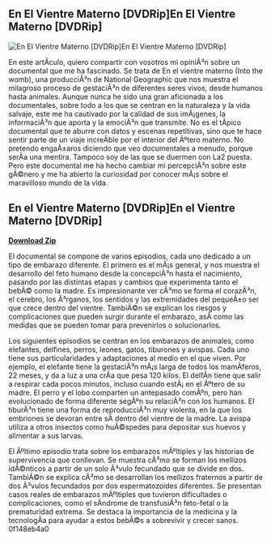 ## En El Vientre Materno [DVDRip]En El Vientre Materno [DVDRip]

 
![En El Vientre Materno \[DVDRip\]En El Vientre Materno \[DVDRip\]](https://u.jimcdn.com/cms/o/sad9b736342a896a3/emotion/crop/header.jpg?t=1373474141)

 
En este artÃ­culo, quiero compartir con vosotros mi opiniÃ³n sobre un documental que me ha fascinado. Se trata de En el vientre materno (Into the womb), una producciÃ³n de National Geographic que nos muestra el milagroso proceso de gestaciÃ³n de diferentes seres vivos, desde humanos hasta animales. Aunque nunca he sido una gran aficionada a los documentales, sobre todo a los que se centran en la naturaleza y la vida salvaje, este me ha cautivado por la calidad de sus imÃ¡genes, la informaciÃ³n que aporta y la emociÃ³n que transmite. No es el tÃ­pico documental que te aburre con datos y escenas repetitivas, sino que te hace sentir parte de un viaje increÃ­ble por el interior del Ãºtero materno. No pretendo engaÃ±aros diciendo que veo documentales a menudo, porque serÃ­a una mentira. Tampoco soy de las que se duermen con La2 puesta. Pero este documental me ha hecho cambiar mi percepciÃ³n sobre este gÃ©nero y me ha abierto la curiosidad por conocer mÃ¡s sobre el maravilloso mundo de la vida.
 
## En el Vientre Materno [DVDRip]En el Vientre Materno [DVDRip]


[**Download Zip**](https://www.google.com/url?q=https%3A%2F%2Fshoxet.com%2F2tKxiG&sa=D&sntz=1&usg=AOvVaw1HphG_ywHKbFO4pWkKlYDY)


El documental se compone de varios episodios, cada uno dedicado a un tipo de embarazo diferente. El primero es el mÃ¡s general, y nos muestra el desarrollo del feto humano desde la concepciÃ³n hasta el nacimiento, pasando por las distintas etapas y cambios que experimenta tanto el bebÃ© como la madre. Es impresionante ver cÃ³mo se forma el corazÃ³n, el cerebro, los Ã³rganos, los sentidos y las extremidades del pequeÃ±o ser que crece dentro del vientre. TambiÃ©n se explican los riesgos y complicaciones que pueden surgir durante el embarazo, asÃ­ como las medidas que se pueden tomar para prevenirlos o solucionarlos.
  
Los siguientes episodios se centran en los embarazos de animales, como elefantes, delfines, perros, leones, gatos, tiburones y avispas. Cada uno tiene sus particularidades y adaptaciones al medio en el que viven. Por ejemplo, el elefante tiene la gestaciÃ³n mÃ¡s larga de todos los mamÃ­feros, 22 meses, y da a luz a una crÃ­a que pesa 120 kilos. El delfÃ­n tiene que salir a respirar cada pocos minutos, incluso cuando estÃ¡ en el Ãºtero de su madre. El perro y el lobo comparten un antepasado comÃºn, pero han evolucionado de forma diferente segÃºn su relaciÃ³n con los humanos. El tiburÃ³n tiene una forma de reproducciÃ³n muy violenta, en la que los embriones se devoran entre sÃ­ dentro del vientre de la madre. La avispa utiliza a otros insectos como huÃ©spedes para depositar sus huevos y alimentar a sus larvas.
  
El Ãºltimo episodio trata sobre los embarazos mÃºltiples y las historias de supervivencia que conllevan. Se muestra cÃ³mo se forman los mellizos idÃ©nticos a partir de un solo Ã³vulo fecundado que se divide en dos. TambiÃ©n se explica cÃ³mo se desarrollan los mellizos fraternos a partir de dos Ã³vulos fecundados por dos espermatozoides diferentes. Se presentan casos reales de embarazos mÃºltiples que tuvieron dificultades o complicaciones, como el sÃ­ndrome de transfusiÃ³n feto-fetal o la prematuridad extrema. Se destaca la importancia de la medicina y la tecnologÃ­a para ayudar a estos bebÃ©s a sobrevivir y crecer sanos.
 0f148eb4a0
